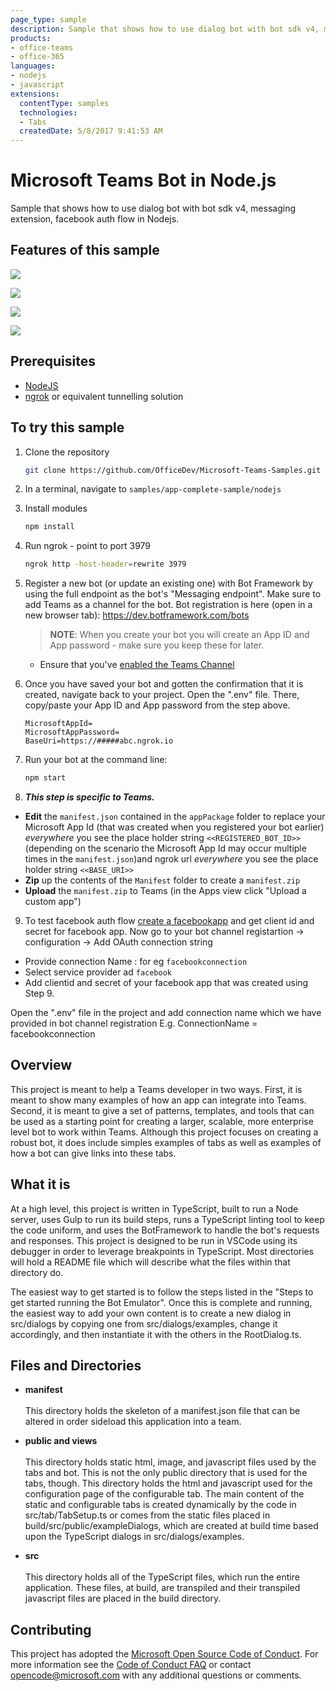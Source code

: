 ```yaml
---
page_type: sample
description: Sample that shows how to use dialog bot with bot sdk v4, messaging extension and facebook auth flow in Nodejs.
products:
- office-teams
- office-365
languages:
- nodejs
- javascript
extensions:
  contentType: samples
  technologies:
  - Tabs
  createdDate: 5/8/2017 9:41:53 AM
---
```


# Microsoft Teams Bot in Node.js

Sample that shows how to use dialog bot with bot sdk v4, messaging extension, facebook auth flow in Nodejs.

## Features of this sample

![](images/dialog.png)

![](images/static-tab.png)

![](images/messaging-extension.png)

![](images/facebook-auth-flow.png)


## Prerequisites

- [NodeJS](https://nodejs.org/en/)
- [ngrok](https://ngrok.com/) or equivalent tunnelling solution

## To try this sample

1) Clone the repository

    ```bash
    git clone https://github.com/OfficeDev/Microsoft-Teams-Samples.git
    ```

2) In a terminal, navigate to `samples/app-complete-sample/nodejs`

3) Install modules

    ```bash
    npm install
    ```

4) Run ngrok - point to port 3979

    ```bash
    ngrok http -host-header=rewrite 3979
    ```

5) Register a new bot (or update an existing one) with Bot Framework by using the full endpoint as the bot's "Messaging endpoint". Make sure to add Teams as a channel for the bot. Bot registration is here (open in a new browser tab): https://dev.botframework.com/bots

    > **NOTE**: When you create your bot you will create an App ID and App password - make sure you keep these for later.

   - Ensure that you've [enabled the Teams Channel](https://docs.microsoft.com/en-us/azure/bot-service/channel-connect-teams?view=azure-bot-service-4.0)

6) Once you have saved your bot and gotten the confirmation that it is created, navigate back to your  project. Open the ".env" file. There, copy/paste your App ID and App password from the step above.
    ```
    MicrosoftAppId=
    MicrosoftAppPassword=
    BaseUri=https://#####abc.ngrok.io
    ```

7) Run your bot at the command line:

    ```bash
    npm start
    ```

8) __*This step is specific to Teams.*__
- **Edit** the `manifest.json` contained in the  `appPackage` folder to replace your Microsoft App Id (that was created when you registered your bot earlier) *everywhere* you see the place holder string `<<REGISTERED_BOT_ID>>` (depending on the scenario the Microsoft App Id may occur multiple times in the `manifest.json`)and ngrok url *everywhere* you see the place holder string `<<BASE_URI>>`
- **Zip** up the contents of the `Manifest` folder to create a `manifest.zip`
- **Upload** the `manifest.zip` to Teams (in the Apps view click "Upload a custom app") 

9) To test facebook auth flow [create a facebookapp](https://docs.microsoft.com/en-us/azure/bot-service/bot-service-channel-connect-facebook?view=azure-bot-service-4.0) and get client id and secret for facebook app.
Now go to your bot channel registartion -> configuration -> Add OAuth connection string
- Provide connection Name : for eg `facebookconnection`
- Select service provider ad `facebook`
- Add clientid and secret of your facebook app that was created using Step 9.
 
Open the ".env" file in the project and add connection name which we have provided in bot channel registration
E.g. ConnectionName = facebookconnection
 
## Overview

This project is meant to help a Teams developer in two ways.  First, it is meant to show many examples of how an app can integrate into Teams.  Second, it is meant to give a set of patterns, templates, and tools that can be used as a starting point for creating a larger, scalable, more enterprise level bot to work within Teams.  Although this project focuses on creating a robust bot, it does include simples examples of tabs as well as examples of how a bot can give links into these tabs.

## What it is

At a high level, this project is written in TypeScript, built to run a Node server, uses Gulp to run its build steps, runs a TypeScript linting tool to keep the code uniform, and uses the BotFramework to handle the bot's requests and responses.  This project is designed to be run in VSCode using its debugger in order to leverage breakpoints in TypeScript.  Most directories will hold a README file which will describe what the files within that directory do. 

The easiest way to get started is to follow the steps listed in the "Steps to get started running the Bot Emulator". Once this is complete and running, the easiest way to add your own content is to create a new dialog in src/dialogs by copying one from src/dialogs/examples, change it accordingly, and then instantiate it with the others in the RootDialog.ts.

## Files and Directories

* **manifest**<br><br>
This directory holds the skeleton of a manifest.json file that can be altered in order sideload this application into a team.

* **public and views**<br><br>
This directory holds static html, image, and javascript files used by the tabs and bot.  This is not the only public directory that is used for the tabs, though.  This directory holds the html and javascript used for the configuration page of the configurable tab.  The main content of the static and configurable tabs is created dynamically by the code in src/tab/TabSetup.ts or comes from the static files placed in build/src/public/exampleDialogs, which are created at build time based upon the TypeScript dialogs in src/dialogs/examples.

* **src**<br><br>
This directory holds all of the TypeScript files, which run the entire application.  These files, at build, are transpiled and their transpiled javascript files are placed in the build directory.

## Contributing

This project has adopted the [Microsoft Open Source Code of Conduct](https://opensource.microsoft.com/codeofconduct/). For more information see the [Code of Conduct FAQ](https://opensource.microsoft.com/codeofconduct/faq/) or contact [opencode@microsoft.com](mailto:opencode@microsoft.com) with any additional questions or comments.

